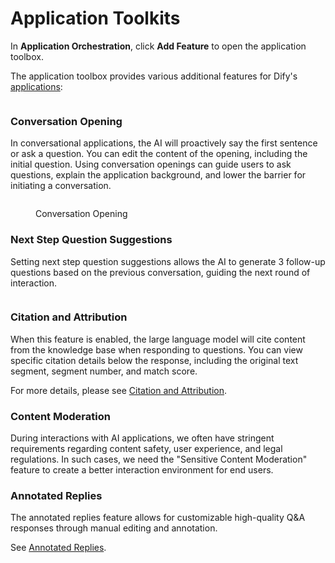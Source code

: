 # Application Toolkits

In **Application Orchestration**, click **Add Feature** to open the application toolbox.

The application toolbox provides various additional features for Dify's [applications](../#application\_type):

<figure><img src="https://assets-docs.dify.ai/img/en/app-toolkits/497e3742914867ca48658fa2334f1a6d.webp" alt=""><figcaption></figcaption></figure>

### Conversation Opening

In conversational applications, the AI will proactively say the first sentence or ask a question. You can edit the content of the opening, including the initial question. Using conversation openings can guide users to ask questions, explain the application background, and lower the barrier for initiating a conversation.

<figure><img src="https://assets-docs.dify.ai/img/en/app-toolkits/03ec96d77980fb7de26f478f9a47dbb5.webp" alt=""><figcaption><p>Conversation Opening</p></figcaption></figure>

### Next Step Question Suggestions

Setting next step question suggestions allows the AI to generate 3 follow-up questions based on the previous conversation, guiding the next round of interaction.

<figure><img src="https://assets-docs.dify.ai/img/en/app-toolkits/ac8c64dcb98e22a22a80b9eeb2712014.webp" alt=""><figcaption></figcaption></figure>

### Citation and Attribution

When this feature is enabled, the large language model will cite content from the knowledge base when responding to questions. You can view specific citation details below the response, including the original text segment, segment number, and match score.

For more details, please see [Citation and Attribution](https://docs.dify.ai/guides/knowledge-base/retrieval-test-and-citation#id-2.-citation-and-attribution).

### Content Moderation

During interactions with AI applications, we often have stringent requirements regarding content safety, user experience, and legal regulations. In such cases, we need the "Sensitive Content Moderation" feature to create a better interaction environment for end users.

### Annotated Replies

The annotated replies feature allows for customizable high-quality Q\&A responses through manual editing and annotation.

See [Annotated Replies](../../biao-zhu/annotation-reply.md).
